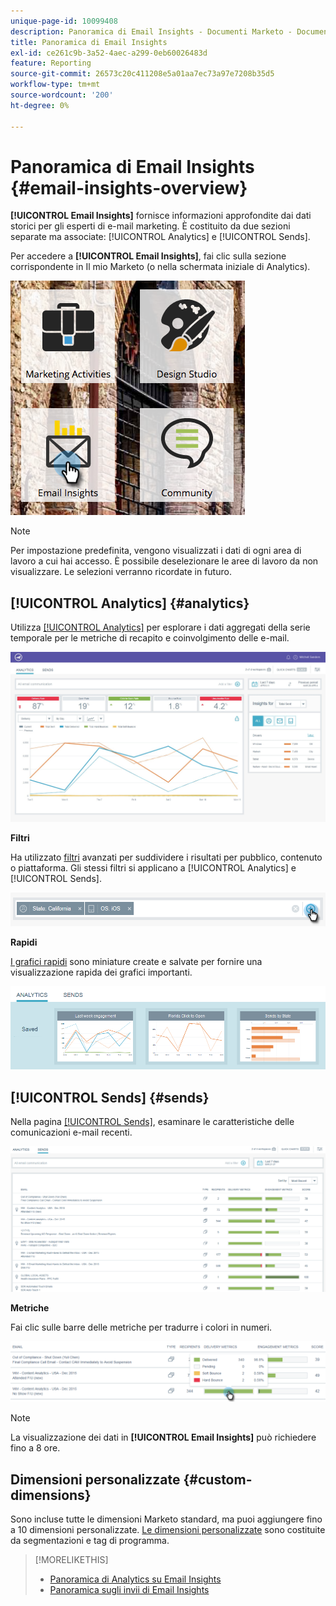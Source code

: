 ```yaml
---
unique-page-id: 10099408
description: Panoramica di Email Insights - Documenti Marketo - Documentazione del prodotto
title: Panoramica di Email Insights
exl-id: ce261c9b-3a52-4aec-a299-0eb60026483d
feature: Reporting
source-git-commit: 26573c20c411208e5a01aa7ec73a97e7208b35d5
workflow-type: tm+mt
source-wordcount: '200'
ht-degree: 0%

---
```


# Panoramica di Email Insights {#email-insights-overview}

**[!UICONTROL Email Insights]** fornisce informazioni approfondite dai dati storici per gli esperti di e-mail marketing. È costituito da due sezioni separate ma associate: [!UICONTROL Analytics] e [!UICONTROL Sends].

Per accedere a **[!UICONTROL Email Insights]**, fai clic sulla sezione corrispondente in Il mio Marketo (o nella schermata iniziale di Analytics).

![](assets/icon.png)

>[!NOTE]
>
>Per impostazione predefinita, vengono visualizzati i dati di ogni area di lavoro a cui hai accesso. È possibile deselezionare le aree di lavoro da non visualizzare. Le selezioni verranno ricordate in futuro.

## [!UICONTROL Analytics] {#analytics}

Utilizza [[!UICONTROL Analytics]](/help/marketo/product-docs/reporting/email-insights/email-insights-analytics-overview.md) per esplorare i dati aggregati della serie temporale per le metriche di recapito e coinvolgimento delle e-mail.

![](assets/emailanalytics.jpg)

**Filtri**

Ha utilizzato [filtri](/help/marketo/product-docs/reporting/email-insights/filtering-in-email-insights.md) avanzati per suddividere i risultati per pubblico, contenuto o piattaforma. Gli stessi filtri si applicano a [!UICONTROL Analytics] e [!UICONTROL Sends].

![](assets/filter.png)

**Rapidi**

[I grafici rapidi](/help/marketo/product-docs/reporting/email-insights/email-insights-quick-charts.md) sono miniature create e salvate per fornire una visualizzazione rapida dei grafici importanti.

![](assets/three.png)

## [!UICONTROL Sends] {#sends}

Nella pagina [[!UICONTROL Sends]](/help/marketo/product-docs/reporting/email-insights/email-insights-sends-overview.md), esaminare le caratteristiche delle comunicazioni e-mail recenti.

![](assets/two.png)

**Metriche**

Fai clic sulle barre delle metriche per tradurre i colori in numeri.

![](assets/delivery-metrics.png)

>[!NOTE]
>
>La visualizzazione dei dati in **[!UICONTROL Email Insights]** può richiedere fino a 8 ore.

## Dimensioni personalizzate {#custom-dimensions}

Sono incluse tutte le dimensioni Marketo standard, ma puoi aggiungere fino a 10 dimensioni personalizzate. [Le dimensioni personalizzate](/help/marketo/product-docs/reporting/email-insights/custom-dimensions-for-email-insights.md) sono costituite da segmentazioni e tag di programma.

>[!MORELIKETHIS]
>
>* [Panoramica di Analytics su Email Insights](/help/marketo/product-docs/reporting/email-insights/email-insights-analytics-overview.md)
>* [Panoramica sugli invii di Email Insights](/help/marketo/product-docs/reporting/email-insights/email-insights-sends-overview.md)
